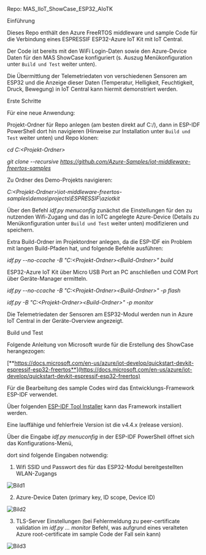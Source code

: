 Repo: MAS\_IIoT\_ShowCase\_ESP32\_AIoTK

Einführung

Dieses Repo enthält den Azure FreeRTOS middleware und sample Code für die Verbindung eines ESPRESSIF ESP32-Azure IoT Kit mit IoT Central.

Der Code ist bereits mit den WiFi Login-Daten sowie den Azure-Device Daten für den MAS ShowCase konfiguriert (s. Auszug Menükonfiguration unter `Build und Test` weiter unten). 

Die Übermittlung der Telemetriedaten von verschiedenen Sensoren am ESP32 und die Anzeige dieser Daten (Temperatur, Helligkeit, Feuchtigkeit, Druck, Bewegung) in IoT Central kann hiermit demonstriert werden.

Erste Schritte

Für eine neue Anwendung:	

Projekt-Ordner für Repo anlegen (am besten direkt auf C:/), dann in ESP-IDF PowerShell dort hin navigieren (Hinweise zur Installation unter `Build und Test` weiter unten) und Repo klonen: 

*cd C:\<Projekt-Ordner>*

*git clone --recursive https://github.com/Azure-Samples/iot-middleware-freertos-samples*

Zu Ordner des Demo-Projekts navigieren:

*C:\<Projekt-Ordner>\iot-middleware-freertos-samples\demos\projects\ESPRESSIF\aziotkit*

Über den Befehl *idf.py menuconfig* zunächst die Einstellungen für den zu nutzenden Wifi-Zugang und das in IoTC angelegte Azure-Device (Details zu Menükonfiguration unter `Build und Test` weiter unten) modifizieren und speichern.

Extra Build-Ordner im Projektordner anlegen, da die ESP-IDF ein Problem mit langen Build-Pfaden hat, und folgende Befehle ausführen: 

*idf.py --no-ccache -B "C:\<Projekt-Ordner>\<Build-Ordner>" build*

ESP32-Azure IoT Kit über Micro USB Port an PC anschließen und COM Port über Geräte-Manager ermitteln.

*idf.py --no-ccache -B "C:\<Projekt-Ordner>\<Build-Ordner>" -p <Your-COM-port> flash*

*idf.py -B "C:\<Projekt-Ordner>\<Build-Ordner>" -p <Your-COM-port> monitor*

Die Telemetriedaten der Sensoren am ESP32-Modul werden nun in Azure IoT Central in der Geräte-Overview angezeigt.

Build und Test

Folgende Anleitung von Microsoft wurde für die Erstellung des ShowCase herangezogen:

[**https://docs.microsoft.com/en-us/azure/iot-develop/quickstart-devkit-espressif-esp32-freertos**](https://docs.microsoft.com/en-us/azure/iot-develop/quickstart-devkit-espressif-esp32-freertos)

Für die Bearbeitung des sample Codes wird das Entwicklungs-Framework ESP-IDF verwendet. 

Über folgenden [ESP-IDF Tool Installer](https://dl.espressif.com/dl/esp-idf-tools-setup-2.3.exe) kann das Framework installiert werden. 

Eine lauffähige und fehlerfreie Version ist die v4.4.x (release version).

Über die Eingabe *idf.py menuconfig* in der ESP-IDF PowerShell öffnet sich das Konfigurations-Menü,

dort sind folgende Eingaben notwendig:

1. Wifi SSID und Passwort des für das ESP32-Modul bereitgestellten WLAN-Zugangs

![Bild1](Aspose.Words.e1eb0883-57e7-4a56-934a-dc451c859a43.001.png)


2. Azure-Device Daten (primary key, ID scope, Device ID)

![Bild2](Aspose.Words.e1eb0883-57e7-4a56-934a-dc451c859a43.002.png)


3. TLS-Server Einstellungen (bei Fehlermeldung zu peer-certificate validation im *idf.py … monitor* Befehl, was aufgrund eines veralteten Azure root-certificate im sample Code der Fall sein kann)

![Bild3](Aspose.Words.e1eb0883-57e7-4a56-934a-dc451c859a43.003.png)









